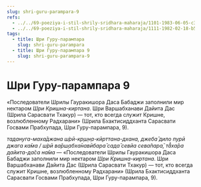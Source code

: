 ```yaml
---
slug: shri-guru-parampara-9
refs:
  - ../../69-poeziya-i-stil-shrily-sridhara-maharaja/1101-1983-06-05-c3-obyasnenie-devyatogo-stiha-bhaktivinoda-viraha-dashakam-i-pesni-guru-parampara.md
  - ../../69-poeziya-i-stil-shrily-sridhara-maharaja/1111-1982-02-18-b5-maloizvestnaya-pranama-mantra-bhaktisiddhante-sarasvati-thakuru.md
tags:
  - title: Шри Гуру-парампара
    slug: shri-guru-parampara
  - title: Шри Гуру-парампара 9
    slug: shri-guru-parampara-9
---
```


# Шри Гуру-парампара 9

«Последователи Шрилы Гауракишора Даса Бабаджи заполнили мир нектаром *Шри Кришна-киртана*. Шри Варшабханави Дайита Дас (Шрила Сарасвати Тхакур) — тот, кто всегда служит Кришне, возлюбленному Радхарани» (Шрила Бхактисиддханта Сарасвати Госвами Прабхупада, Шри Гуру-парампара, 9).

*тадануга-маха̄джана ш́рӣ-кр̣ш̣н̣а-кӣрттана-дхана, джеба̄ дило пурӣ джага ка̄ма / ш́рӣ ва̄рш̣абха̄навӣбара̄ сада̄ севйа сева̄пара̄, та̄̐ха̄ра дайита-да̄са на̄ма* — «Последователи Шрилы Гауракишора Даса Бабаджи заполнили мир нектаром *Шри Кришна-киртана*. Шри Варшабханави Дайита Дас (Шрила Сарасвати Тхакур) — тот, кто всегда служит Кришне, возлюбленному Радхарани» (Шрила Бхактисиддханта Сарасвати Госвами Прабхупада, Шри Гуру-парампара, 9).

